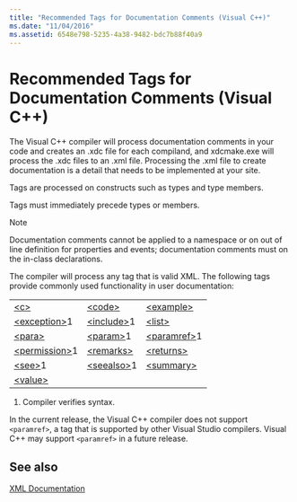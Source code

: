 ```yaml
---
title: "Recommended Tags for Documentation Comments (Visual C++)"
ms.date: "11/04/2016"
ms.assetid: 6548e798-5235-4a38-9482-bdc7b88f40a9
---
```

# Recommended Tags for Documentation Comments (Visual C++)

The Visual C++ compiler will process documentation comments in your code and creates an .xdc file for each compiland, and xdcmake.exe will process the .xdc files to an .xml file. Processing the .xml file to create documentation is a detail that needs to be implemented at your site.

Tags are processed on constructs such as types and type members.

Tags must immediately precede types or members.

> [!NOTE]
>  Documentation comments cannot be applied to a namespace or on out of line definition for properties and events; documentation comments must on the in-class declarations.

The compiler will process any tag that is valid XML. The following tags provide commonly used functionality in user documentation:

||||
|-|-|-|
|[\<c>](../ide/c-visual-cpp.md)|[\<code>](../ide/code-visual-cpp.md)|[\<example>](../ide/example-visual-cpp.md)|
|[\<exception>](../ide/exception-visual-cpp.md)1|[\<include>](../ide/include-visual-cpp.md)1|[\<list>](../ide/list-visual-cpp.md)|
|[\<para>](../ide/para-visual-cpp.md)|[\<param>](../ide/param-visual-cpp.md)1|[\<paramref>](../ide/paramref-visual-cpp.md)1|
|[\<permission>](../ide/permission-visual-cpp.md)1|[\<remarks>](../ide/remarks-visual-cpp.md)|[\<returns>](../ide/returns-visual-cpp.md)|
|[\<see>](../ide/see-visual-cpp.md)1|[\<seealso>](../ide/seealso-visual-cpp.md)1|[\<summary>](../ide/summary-visual-cpp.md)|
|[\<value>](../ide/value-visual-cpp.md)|||

1. Compiler verifies syntax.

In the current release, the Visual C++ compiler does not support `<paramref>`, a tag that is supported by other Visual Studio compilers. Visual C++ may support `<paramref>` in a future release.

## See also

[XML Documentation](../ide/xml-documentation-visual-cpp.md)
